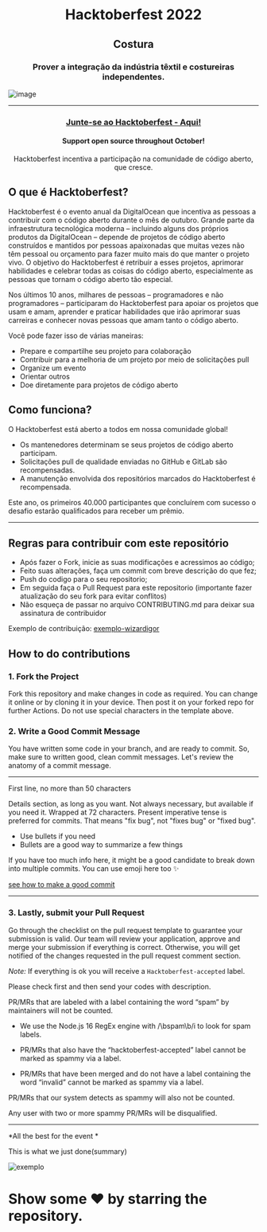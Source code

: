 <h1 align="center"> Hacktoberfest 2022 </h1>
<h2 align="center">Costura</h2>

<h3 align="center">Prover a integração da indústria têxtil e costureiras independentes. </h3>

![image](https://github.com/Igor-Gomes-ETI/Algoritmo-Hactoberfest2023/assets/51889513/64b2ef3f-7a58-46e1-b125-0697912a41f8)


***
<h3 align="center">
    <a href="https://hacktoberfest.com/" target="_blank">
        Junte-se ao Hacktoberfest - Aqui! 
    </a>
</h3>


<h4 align="center">Support open source throughout October!</h4>
<p align="center">Hacktoberfest incentiva a participação na comunidade de código aberto, que cresce.</p>

## O que é Hacktoberfest?

Hacktoberfest é o evento anual da DigitalOcean que incentiva as pessoas a contribuir com o código aberto durante o mês de outubro. Grande parte da infraestrutura tecnológica moderna – incluindo alguns dos próprios produtos da DigitalOcean – depende de projetos de código aberto construídos e mantidos por pessoas apaixonadas que muitas vezes não têm pessoal ou orçamento para fazer muito mais do que manter o projeto vivo. O objetivo do Hacktoberfest é retribuir a esses projetos, aprimorar habilidades e celebrar todas as coisas do código aberto, especialmente as pessoas que tornam o código aberto tão especial.

Nos últimos 10 anos, milhares de pessoas – programadores e não programadores – participaram do Hacktoberfest para apoiar os projetos que usam e amam, aprender e praticar habilidades que irão aprimorar suas carreiras e conhecer novas pessoas que amam tanto o código aberto.

Você pode fazer isso de várias maneiras:

- Prepare e compartilhe seu projeto para colaboração
- Contribuir para a melhoria de um projeto por meio de solicitações pull
- Organize um evento
- Orientar outros
- Doe diretamente para projetos de código aberto


## Como funciona?
O Hacktoberfest está aberto a todos em nossa comunidade global!
- Os mantenedores determinam se seus projetos de código aberto participam.
- Solicitações pull de qualidade enviadas no GitHub e GitLab são recompensadas.
- A manutenção envolvida dos repositórios marcados do Hacktoberfest é recompensada.


Este ano, os primeiros 40.000 participantes que concluírem com sucesso o desafio estarão qualificados para receber um prêmio.

***
## Regras para contribuir com este repositório

-  Após fazer o Fork, inicie as suas modificações e acressimos ao código;
-  Feito suas alterações, faça um commit com breve descrição do que fez;
-  Push do codigo para o seu repositorio;
-  Em seguida faça o Pull Request para este repositorio (importante fazer atualização do seu fork para evitar conflitos)
-  Não esqueça de passar no arquivo CONTRIBUTING.md para deixar sua assinatura de contribuidor

Exemplo de contribuição: [exemplo-wizardigor](#)

## How to do contributions 

### 1. Fork the Project
Fork this repository and make changes in code as required. You can change it online or by cloning it in your device. Then post it on your forked repo for further Actions. Do not use special characters in the template above.

### 2. Write a Good Commit Message
You have written some code in your branch, and are ready to commit. So, make sure to written good, clean commit messages. Let's review the anatomy of a commit message.


---
First line, no more than 50 characters

Details section, as long as you want. Not always necessary, but
available if you need it. Wrapped at 72 characters. Present imperative
tense is preferred for commits. That means "fix bug", not "fixes bug" or
"fixed bug".

- Use bullets if you need
- Bullets are a good way to summarize a few things

If you have too much info here, it might be a good candidate to break
down into multiple commits. You can use emoji here too :sparkles:

<a href="https://github.com/wizardigor/bom-commit" target="_blank">
  see how to make a good commit
</a>
    
---


### 3. Lastly, submit your Pull Request
Go through the checklist on the pull request template to guarantee your submission is valid. Our team will review your application, approve and merge your submission if everything is correct. Otherwise, you will get notified of the changes requested in the pull request comment section.

*Note:* If everything is ok you will receive a `Hacktoberfest-accepted` label.

Please check first and then send your codes with description.

PR/MRs that are labeled with a label containing the word “spam” by maintainers will not be counted.

- We use the Node.js 16 RegEx engine with /\bspam\b/i to look for spam labels.

- PR/MRs that also have the “hacktoberfest-accepted” label cannot be marked as spammy via a label.

- PR/MRs that have been merged and do not have a label containing the word “invalid” cannot be marked as spammy via a label.

PR/MRs that our system detects as spammy will also not be counted.

Any user with two or more spammy PR/MRs will be disqualified.

---

*All the best for the event *

This is what we just done(summary)

![exemplo](https://user-images.githubusercontent.com/51889513/139121739-888ff80d-1038-49a1-b3b0-fb52faba595a.png)


# Show some ❤ by starring the repository.
